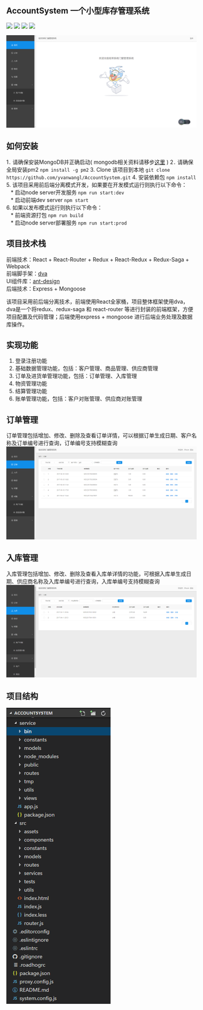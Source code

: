 ## AccountSystem 一个小型库存管理系统

![](https://travis-ci.org/yvanwangl/EventHelper.svg?branch=master)
![](https://camo.githubusercontent.com/4c82c2bade9204481be86bfdbc0b773be2c823dd/68747470733a2f2f696d672e736869656c64732e696f2f62616467652f4c616e67756167652d4a6176617363726970742d79656c6c6f772e7376673f7374796c653d666c6174)
![](https://camo.githubusercontent.com/3a5d997143423893d291af21f6a10bddf6716fd1/68747470733a2f2f696d672e736869656c64732e696f2f62616467652f4c616e67756167652d4e6f64652d677265656e2e7376673f7374796c653d666c6174)
![](https://camo.githubusercontent.com/c55a47ce085cee081ab8038d88db04e3638fee48/68747470733a2f2f696d672e736869656c64732e696f2f62616467652f44617461626173652d4d6f6e676f44422d677265656e2e7376673f7374796c653d666c6174)<br>

![](./docs/images/index.png)<br>

## 如何安装
1`.` 请确保安装MongoDB并正确启动( mongodb相关资料请移步[这里](https://docs.mongodb.com/manual/installation/) )
2`.` 请确保全局安装pm2 `npm install -g pm2`
3. Clone 该项目到本地 `git clone https://github.com/yvanwangl/AccountSystem.git`
4. 安装依赖包 `npm install`
5. 该项目采用前后端分离模式开发，如果要在开发模式运行则执行以下命令：<br>
    * 启动node server开发服务 `npm run start:dev`<br>
    * 启动前端dev server `npm start`<br>
6. 如果以发布模式运行则执行以下命令：<br>
    * 前端资源打包 `npm run build`<br>
    * 启动node server部署服务 `npm run start:prod`<br>

## 项目技术栈
前端技术：React + React-Router + Redux + React-Redux + Redux-Saga + Webpack<br>
前端脚手架：[dva](https://github.com/dvajs/dva)<br>
UI组件库：[ant-design](https://github.com/ant-design/ant-design)<br>
后端技术：Express + Mongoose<br>

该项目采用前后端分离技术，前端使用React全家桶，项目整体框架使用dva，dva是一个将redux、redux-saga 和 react-router 等进行封装的前端框架，方便项目配置及代码管理；后端使用express + mongoose 进行后端业务处理及数据库操作。<br>

## 实现功能
1. 登录注册功能
2. 基础数据管理功能，包括：客户管理、商品管理、供应商管理
3. 订单及进货单管理功能，包括：订单管理、入库管理
4. 物资管理功能
5. 结算管理功能
6. 账单管理功能，包括：客户对账管理、供应商对账管理

## 订单管理
订单管理包括增加、修改、删除及查看订单详情，可以根据订单生成日期、客户名称及订单编号进行查询，订单编号支持模糊查询<br>
![](./docs/images/order.png)<br>

## 入库管理
入库管理包括增加、修改、删除及查看入库单详情的功能，可根据入库单生成日期、供应商名称及入库单编号进行查询，入库单编号支持模糊查询<br>
![](./docs/images/bill.png)<br>

## 项目结构
![](./docs/images/project.png)<br>






